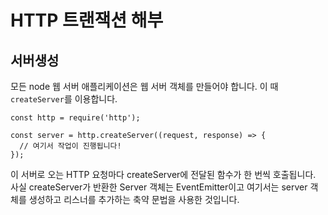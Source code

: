 # HTTP 트랜잭션 해부

## 서버생성

모든 node 웹 서버 애플리케이션은 웹 서버 객체를 만들어야 합니다. 이 때 `createServer`를 이용합니다.

```
const http = require('http');

const server = http.createServer((request, response) => {
  // 여기서 작업이 진행됩니다!
});
```

이 서버로 오는 HTTP 요청마다 createServer에 전달된 함수가 한 번씩 호출됩니다. 사실 createServer가 반환한 Server 객체는 EventEmitter이고 여기서는 server 객체를 생성하고 리스너를 추가하는 축약 문법을 사용한 것입니다.
